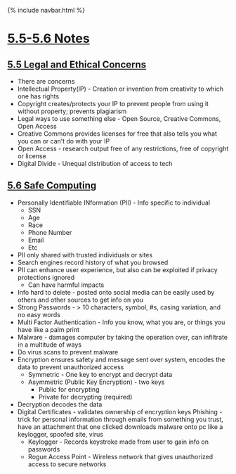 {% include navbar.html %}

# <u> 5.5-5.6 Notes </u> 

## <u>5.5 Legal and Ethical Concerns </u>
- There are concerns
- Intellectual Property(IP) - Creation or invention from creativity to which one has rights
- Copyright creates/protects your IP to prevent people from using it without property; prevents plagiarism
- Legal ways to use something else - Open Source, Creative Commons, Open Access
- Creative Commons provides licenses for free that also tells you what you can or can’t do with your IP
- Open Access - research output free of any restrictions, free of copyright or license
- Digital Divide - Unequal distribution of access to tech

## <u>5.6 Safe Computing </u>
- Personally Identifiable INformation (PII) - Info specific to individual
    - SSN
    - Age
    - Race
    - Phone Number
    - Email
    - Etc
- PII only shared with trusted individuals or sites
- Search engines record history of what you browsed 
- PII can enhance user experience, but also can be exploited if privacy protections ignored
    - Can have harmful impacts
- Info hard to delete - posted onto social media can be easily used by others and other sources to get info on you
- Strong Passwords - > 10 characters, symbol, #s, casing variation, and no easy words
- Multi Factor Authentication - Info you know, what you are, or things you have like a palm print
- Malware - damages computer by taking the operation over, can infiltrate in a multitude of ways
- Do virus scans to prevent malware
- Encryption ensures safety and message sent over system, encodes the data to prevent unauthorized access
    - Symmetric - One key to encrypt and decrypt data
    - Asymmetric (Public Key Encryption) - two keys
        - Public for encrypting
        - Private for decrypting (required)
- Decryption decodes the data
- Digital Certificates - validates ownership of encryption keys 
Phishing - trick for personal information through emails from something you trust, have an attachment that one clicked downloads malware onto pc like a keylogger, spoofed site, virus
    - Keylogger - Records keystroke made from user to gain info on passwords
    - Rogue Access Point - Wireless network that gives unauthorized access to secure networks

